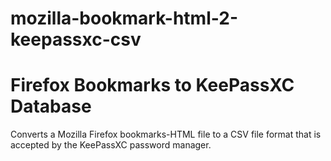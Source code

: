 # mozilla-bookmark-html-2-keepassxc-csv

# Firefox Bookmarks to KeePassXC Database

Converts a Mozilla Firefox bookmarks-HTML file to a CSV file format that is accepted by the KeePassXC password manager.

